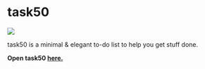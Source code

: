 # task50
![](https://i.imgur.com/9dFEzyF.jpg)

task50 is a minimal & elegant to-do list to help you get stuff done.

**Open task50 [here.](https://basicpixel.github.io/task50/)**
